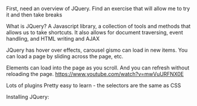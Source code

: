 First, need an overview of JQuery.
Find an exercise that will allow me to try it and then take breaks

What is JQuery?
A Javascript library, a collection of tools and methods that allows us to take shortcuts. It also allows for document traversing, event handling, and HTML writing and AJAX

JQuery has hover over effects, carousel gismo can load in new items. You can load a page by sliding across the page, etc.

Elements can load into the page as you scroll. And you can refresh without reloading the page.
https://www.youtube.com/watch?v=mwVuURFNX0E

Lots of plugins
Pretty easy to learn - the selectors are the same as CSS

Installing JQuery:
